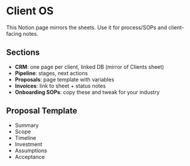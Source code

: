 # Client OS

This Notion page mirrors the sheets. Use it for process/SOPs and client-facing notes.

## Sections
- **CRM**: one page per client, linked DB (mirror of Clients sheet)
- **Pipeline**: stages, next actions
- **Proposals**: page template with variables
- **Invoices**: link to sheet + status notes
- **Onboarding SOPs**: copy these and tweak for your industry

## Proposal Template
- Summary
- Scope
- Timeline
- Investment
- Assumptions
- Acceptance
